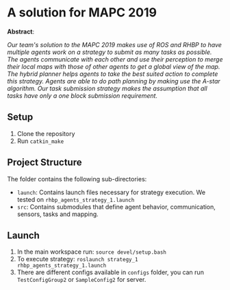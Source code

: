 # A solution for MAPC 2019

**Abstract**:

_Our team's solution to the MAPC 2019 makes use of ROS and RHBP to have multiple agents work on a strategy to submit as many tasks as possible. The agents communicate with each other and use their perception to merge their local maps with those of other agents to get a global view of the map. The hybrid planner helps agents to take the best suited action to complete this strategy. Agents are able to do path planning by making use the A-star algorithm. *Our task submission strategy makes the assumption that all tasks have only a one block submission requirement.*_

## Setup

1. Clone the repository
2. Run `catkin_make` 

## Project Structure
The folder contains the following sub-directories:

 - `launch`: Contains launch files necessary for strategy execution. We tested on `rhbp_agents_strategy_1.launch`
 - `src`: Contains submodules that define agent behavior, communication, sensors, tasks and mapping. 
 
## Launch

 1. In the main workspace run: `source devel/setup.bash` 
 2. To execute strategy: `roslaunch strategy_1 rhbp_agents_strategy_1.launch`
 3. There are different configs available in `configs` folder, you can run `TestConfigGroup2` or `SampleConfig2` for server.


